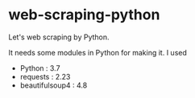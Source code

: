 # web-scraping-python
Let's web scraping by Python.

It needs some modules in Python for making it.
I used
 - Python : 3.7
 - requests : 2.23
 - beautifulsoup4 : 4.8
